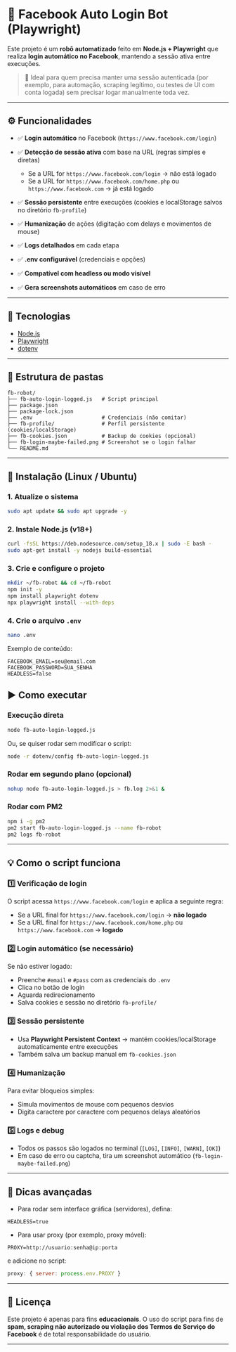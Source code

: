 # 🤖 Facebook Auto Login Bot (Playwright)

Este projeto é um **robô automatizado** feito em **Node.js + Playwright** que realiza **login automático no Facebook**, mantendo a sessão ativa entre execuções.

> 🧠 Ideal para quem precisa manter uma sessão autenticada (por exemplo, para automação, scraping legítimo, ou testes de UI com conta logada) sem precisar logar manualmente toda vez.

---

## ⚙️ Funcionalidades

* ✅ **Login automático** no Facebook (`https://www.facebook.com/login`)
* ✅ **Detecção de sessão ativa** com base na URL (regras simples e diretas)

  * Se a URL for `https://www.facebook.com/login` → não está logado
  * Se a URL for `https://www.facebook.com/home.php` ou `https://www.facebook.com` → já está logado
* ✅ **Sessão persistente** entre execuções (cookies e localStorage salvos no diretório `fb-profile`)
* ✅ **Humanização** de ações (digitação com delays e movimentos de mouse)
* ✅ **Logs detalhados** em cada etapa
* ✅ **.env configurável** (credenciais e opções)
* ✅ **Compatível com headless ou modo visível**
* ✅ **Gera screenshots automáticos** em caso de erro

---

## 🧩 Tecnologias

* [Node.js](https://nodejs.org/)
* [Playwright](https://playwright.dev/)
* [dotenv](https://www.npmjs.com/package/dotenv)

---

## 📁 Estrutura de pastas

```
fb-robot/
├── fb-auto-login-logged.js   # Script principal
├── package.json
├── package-lock.json
├── .env                      # Credenciais (não comitar)
├── fb-profile/               # Perfil persistente (cookies/localStorage)
├── fb-cookies.json           # Backup de cookies (opcional)
├── fb-login-maybe-failed.png # Screenshot se o login falhar
└── README.md
```

---

## 🚀 Instalação (Linux / Ubuntu)

### 1. Atualize o sistema

```bash
sudo apt update && sudo apt upgrade -y
```

### 2. Instale Node.js (v18+)

```bash
curl -fsSL https://deb.nodesource.com/setup_18.x | sudo -E bash -
sudo apt-get install -y nodejs build-essential
```

### 3. Crie e configure o projeto

```bash
mkdir ~/fb-robot && cd ~/fb-robot
npm init -y
npm install playwright dotenv
npx playwright install --with-deps
```

### 4. Crie o arquivo `.env`

```bash
nano .env
```

Exemplo de conteúdo:

```env
FACEBOOK_EMAIL=seu@email.com
FACEBOOK_PASSWORD=SUA_SENHA
HEADLESS=false
```

## ▶️ Como executar

### Execução direta

```bash
node fb-auto-login-logged.js
```

Ou, se quiser rodar sem modificar o script:

```bash
node -r dotenv/config fb-auto-login-logged.js
```

### Rodar em segundo plano (opcional)

```bash
nohup node fb-auto-login-logged.js > fb.log 2>&1 &
```

### Rodar com PM2

```bash
npm i -g pm2
pm2 start fb-auto-login-logged.js --name fb-robot
pm2 logs fb-robot
```

---

## 💡 Como o script funciona

### 1️⃣ Verificação de login

O script acessa `https://www.facebook.com/login` e aplica a seguinte regra:

* Se a URL final for `https://www.facebook.com/login` → **não logado**
* Se a URL final for `https://www.facebook.com/home.php` ou `https://www.facebook.com` → **logado**

### 2️⃣ Login automático (se necessário)

Se não estiver logado:

* Preenche `#email` e `#pass` com as credenciais do `.env`
* Clica no botão de login
* Aguarda redirecionamento
* Salva cookies e sessão no diretório `fb-profile/`

### 3️⃣ Sessão persistente

* Usa **Playwright Persistent Context** → mantém cookies/localStorage automaticamente entre execuções
* Também salva um backup manual em `fb-cookies.json`

### 4️⃣ Humanização

Para evitar bloqueios simples:

* Simula movimentos de mouse com pequenos desvios
* Digita caractere por caractere com pequenos delays aleatórios

### 5️⃣ Logs e debug

* Todos os passos são logados no terminal (`[LOG]`, `[INFO]`, `[WARN]`, `[OK]`)
* Em caso de erro ou captcha, tira um screenshot automático (`fb-login-maybe-failed.png`)

---

## 🧠 Dicas avançadas

* Para rodar sem interface gráfica (servidores), defina:

```env
HEADLESS=true
```

* Para usar proxy (por exemplo, proxy móvel):

```env
PROXY=http://usuario:senha@ip:porta
```

e adicione no script:

```js
proxy: { server: process.env.PROXY }
```

---

## 🧾 Licença

Este projeto é apenas para fins **educacionais**.
O uso do script para fins de **spam, scraping não autorizado ou violação dos Termos de Serviço do Facebook** é de total responsabilidade do usuário.

---
